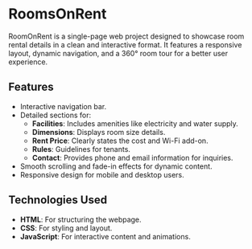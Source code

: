 # RoomsOnRent
RoomOnRent is a single-page web project designed to showcase room rental details in a clean and interactive format. It features a responsive layout, dynamic navigation, and a 360° room tour for a better user experience.




## **Features**

- Interactive navigation bar.
- Detailed sections for:
  - **Facilities**: Includes amenities like electricity and water supply.
  - **Dimensions**: Displays room size details.
  - **Rent Price**: Clearly states the cost and Wi-Fi add-on.
  - **Rules**: Guidelines for tenants.
  - **Contact**: Provides phone and email information for inquiries.
- Smooth scrolling and fade-in effects for dynamic content.
- Responsive design for mobile and desktop users.

## **Technologies Used**

- **HTML**: For structuring the webpage.
- **CSS**: For styling and layout.
- **JavaScript**: For interactive content and animations.
